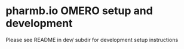 # pharmb.io OMERO setup and development

Please see README in dev/ subdir for development setup instructions
